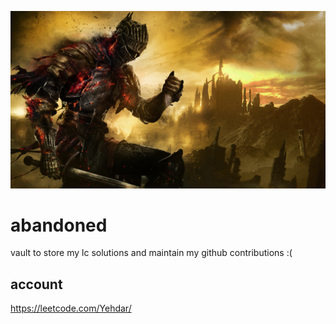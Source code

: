 ![dark_souls_img](https://github.com/yehdar/abandoned/blob/main/assets/bg.jpeg?raw=true)

# abandoned
vault to store my lc solutions and maintain my github contributions :(

## account
https://leetcode.com/Yehdar/
